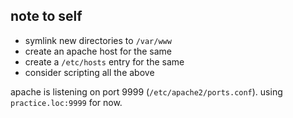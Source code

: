 
## note to self

- symlink new directories to `/var/www`
- create an apache host for the same
- create a `/etc/hosts` entry for the same
- consider scripting all the above

apache is listening on port 9999 (`/etc/apache2/ports.conf`). using `practice.loc:9999` for now.
